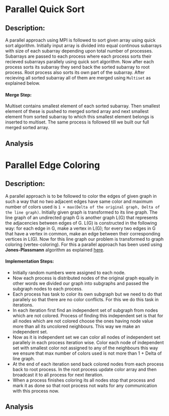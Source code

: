 # Parallel Quick Sort

## Description:

A parallel approach using MPI is followed to sort given array using quick sort algorithm. Initially input array is divided into equal continous subarrays with size of each
subarray depending upon total number of processes. Subarrays are passed to each process where each process sorts their recieved subarrays parallely using quick sort
algorithm. Now after each process sorts its subarray they send back the sorted subarray to root process. Root process also sorts its own part of the subarray.
After recieving all sorted subarray all of them are merged using `Multiset` as explained below.

#### Merge Step:

Multiset contains smallest element of each sorted subarray. Then smallest element of these is pushed to merged sorted array and next smallest element from sorted
subarray to which this smallest element belongs is inserted to multiset. The same process is followed till we built our full merged sorted array.

## Analysis

# Parallel Edge Coloring

## Description:

A parallel approach is to be followed to color the edges of given graph in such a way that no two adjacent edges have same color and maximum number of colors used is `1 + max(Delta of the original graph, Delta of the line graph)`. Initially given graph is transformed to its line graph. The line graph of an undirected graph G is another graph L(G) that represents the adjacencies between edges of G. L(G) is constructed in the following way: for each edge in G, make a vertex in L(G); for every two edges in G that have a vertex in common, make an edge between their corresponding vertices in L(G). Now for this line graph our problem is transformed to graph coloring (vertex-coloring). For this a parallel approach has been used using **Jones-Plassmann** algorithm as explained [here](https://ireneli.eu/2015/10/26/parallel-graph-coloring-algorithms/).

#### Implementation Steps:

- Initially random numbers were assigned to each node.
- Now each process is distributed nodes of the original graph equally in other words we divided our graph into subgraphs and passed the subgraph nodes to each process.
- Each process has task to color its own subgraph but we need to do that parallely so that there are no color conflicts. For this we do this task in iterations.
- In each iteration first find an independent set of subgraph from nodes which are not colored. Process of finding this independent set is that for all nodes which are not colored choose the ones having node value more than all its uncolored neighbours. This way we make an independent set.
- Now as it is independent set we can color all nodes of independent set parallely in each process iteration wise. Color each node of independent set with smallest color not assigned to any of the neighbours this way we ensure that max number of colors used is not more than 1 + Delta of line graph.
- At the end of each iteration send back colored nodes from each process back to root process. In the root process update color array and then broadcast it to all process for next iteration.
- When a process finishes coloring its all nodes stop that process and mark it as done so that root process not waits for any communication with this process now.

## Analysis
